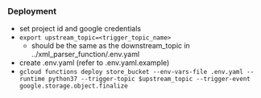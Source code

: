 ### Deployment
- set project id and google credentials
- `export upstream_topic=<trigger_topic_name>`
    * should be the same as the downstream_topic in ../xml_parser_function/.env.yaml
- create .env.yaml (refer to .env.yaml.example)
- `gcloud functions deploy store_bucket --env-vars-file .env.yaml --runtime python37 --trigger-topic $upstream_topic --trigger-event google.storage.object.finalize`